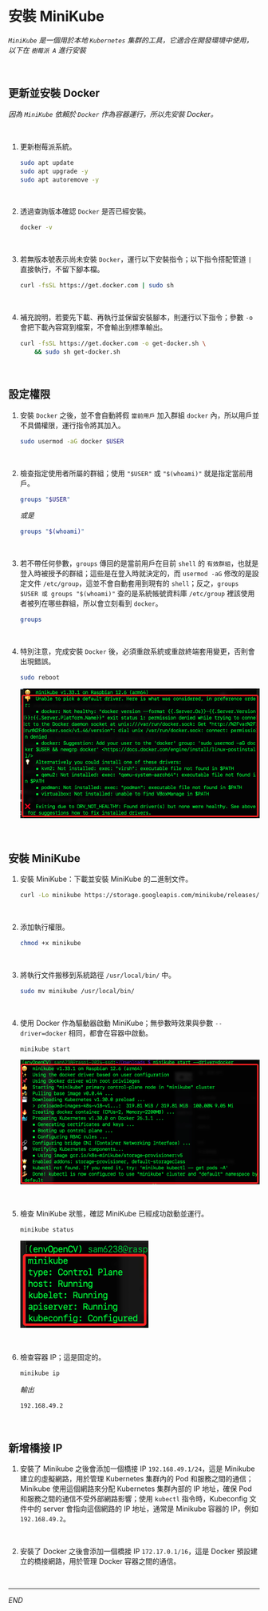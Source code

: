 # 安裝 MiniKube

_`MiniKube` 是一個用於本地 `Kubernetes` 集群的工具，它適合在開發環境中使用，以下在 `樹莓派 A` 進行安裝_

<br>

## 更新並安裝 Docker

_因為 `MiniKube` 依賴於 `Docker` 作為容器運行，所以先安裝 Docker。_

<br>

1. 更新樹莓派系統。

    ```bash
    sudo apt update
    sudo apt upgrade -y
    sudo apt autoremove -y
    ```

<br>

2. 透過查詢版本確認 `Docker` 是否已經安裝。

    ```bash
    docker -v
    ```

<br>

3. 若無版本號表示尚未安裝 `Docker`，運行以下安裝指令；以下指令搭配管道 `|` 直接執行，不留下腳本檔。

    ```bash
    curl -fsSL https://get.docker.com | sudo sh
    ```

<br>

4. 補充說明，若要先下載、再執行並保留安裝腳本，則運行以下指令；參數 `-o` 會把下載內容寫到檔案，不會輸出到標準輸出。

    ```bash
    curl -fsSL https://get.docker.com -o get-docker.sh \
        && sudo sh get-docker.sh
    ```

<br>

## 設定權限

1. 安裝 `Docker` 之後，並不會自動將假 `當前用戶` 加入群組 `docker` 內，所以用戶並不具備權限，運行指令將其加入。

    ```bash
    sudo usermod -aG docker $USER
    ```

<br>

2. 檢查指定使用者所屬的群組；使用 `"$USER"` 或 `"$(whoami)"` 就是指定當前用戶。

    ```bash
    groups "$USER"
    ```

    _或是_

    ```bash
    groups "$(whoami)"
    ```

<br>

3. 若不帶任何參數，`groups` 傳回的是當前用戶在目前 `shell` 的 `有效群組`，也就是登入時被授予的群組；這些是在登入時就決定的，而 `usermod -aG` 修改的是設定文件 `/etc/group`，這並不會自動套用到現有的 `shell`；反之，`groups $USER 或 groups "$(whoami)"` 查的是系統帳號資料庫 `/etc/group` 裡該使用者被列在哪些群組，所以會立刻看到 `docker`。

    ```bash
    groups
    ```

<br>

4. 特別注意，完成安裝 `Docker` 後，必須重啟系統或重啟終端套用變更，否則會出現錯誤。

    ```bash
    sudo reboot
    ```

    ![](images/img_45.png)

<br>

## 安裝 MiniKube

1. 安裝 MiniKube：下載並安裝 MiniKube 的二進制文件。

    ```bash
    curl -Lo minikube https://storage.googleapis.com/minikube/releases/latest/minikube-linux-arm64
    ```

<br>

2. 添加執行權限。

    ```bash
    chmod +x minikube
    ```

<br>

3. 將執行文件搬移到系統路徑 `/usr/local/bin/` 中。

    ```bash
    sudo mv minikube /usr/local/bin/
    ```

<br>

4. 使用 Docker 作為驅動器啟動 MiniKube；無參數時效果與參數 `--driver=docker` 相同，都會在容器中啟動。

    ```bash
    minikube start
    ```

    ![](images/img_21.png)

<br>

5. 檢查 MiniKube 狀態，確認 MiniKube 已經成功啟動並運行。

    ```bash
    minikube status
    ```

    ![](images/img_01.png)

<br>

6. 檢查容器 IP；這是固定的。

    ```bash
    minikube ip
    ```

    _輸出_

    ```bash
    192.168.49.2
    ```

<br>

## 新增橋接 IP

1. 安裝了 Minikube 之後會添加一個橋接 IP `192.168.49.1/24`，這是 Minikube 建立的虛擬網路，用於管理 Kubernetes 集群內的 Pod 和服務之間的通信；Minikube 使用這個網路來分配 Kubernetes 集群內部的 IP 地址，確保 Pod 和服務之間的通信不受外部網路影響；使用 `kubectl` 指令時，Kubeconfig 文件中的 server 會指向這個網路的 IP 地址，通常是 Minikube 容器的 IP，例如 `192.168.49.2`。

<br>

2. 安裝了 Docker 之後會添加一個橋接 IP `172.17.0.1/16`，這是 Docker 預設建立的橋接網路，用於管理 Docker 容器之間的通信。

<br>

___

_END_